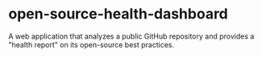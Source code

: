 # open-source-health-dashboard
A web application that analyzes a public GitHub repository and provides a "health report" on its open-source best practices.
